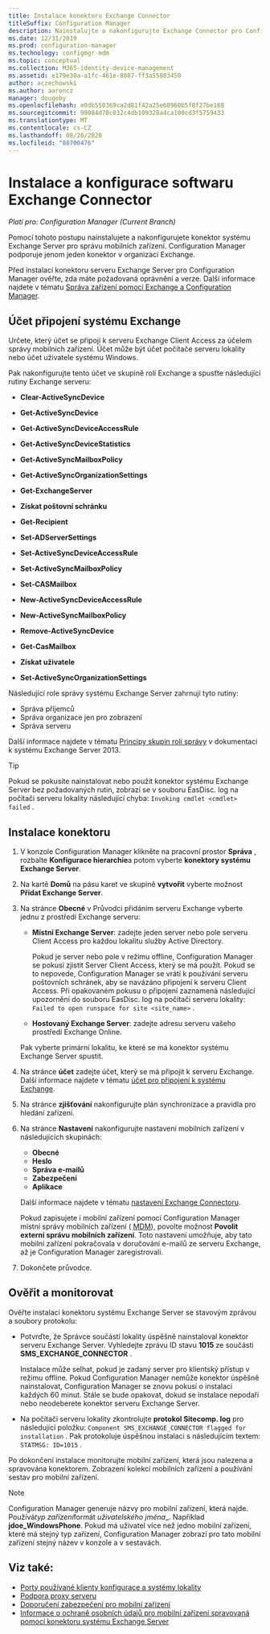 ```yaml
---
title: Instalace konektoru Exchange Connector
titleSuffix: Configuration Manager
description: Nainstalujte a nakonfigurujte Exchange Connector pro Configuration Manager pro správu mobilních zařízení přes ActiveSync.
ms.date: 12/31/2019
ms.prod: configuration-manager
ms.technology: configmgr-mdm
ms.topic: conceptual
ms.collection: M365-identity-device-management
ms.assetid: e179e30a-a1fc-461e-8087-ff3a55803450
author: aczechowski
ms.author: aaroncz
manager: dougeby
ms.openlocfilehash: e0db550369ca2d81f42a25e68960b5f8f27be168
ms.sourcegitcommit: 99084d70c032c4db109328a4ca100cd3f5759433
ms.translationtype: MT
ms.contentlocale: cs-CZ
ms.lasthandoff: 08/20/2020
ms.locfileid: "88700476"
---
```

# <a name="install-and-configure-the-exchange-connector"></a>Instalace a konfigurace softwaru Exchange Connector

*Platí pro: Configuration Manager (Current Branch)*

Pomocí tohoto postupu nainstalujete a nakonfigurujete konektor systému Exchange Server pro správu mobilních zařízení. Configuration Manager podporuje jenom jeden konektor v organizaci Exchange.

Před instalací konektoru serveru Exchange Server pro Configuration Manager ověřte, zda máte požadovaná oprávnění a verze. Další informace najdete v tématu [Správa zařízení pomocí Exchange a Configuration Manager](manage-mobile-devices-with-exchange-activesync.md#prerequisites).

## <a name="exchange-connection-account"></a>Účet připojení systému Exchange

Určete, který účet se připojí k serveru Exchange Client Access za účelem správy mobilních zařízení. Účet může být účet počítače serveru lokality nebo účet uživatele systému Windows.

Pak nakonfigurujte tento účet ve skupině rolí Exchange a spusťte následující rutiny Exchange serveru:

- **Clear-ActiveSyncDevice**  

- **Get-ActiveSyncDevice**  

- **Get-ActiveSyncDeviceAccessRule**  

- **Get-ActiveSyncDeviceStatistics**  

- **Get-ActiveSyncMailboxPolicy**  

- **Get-ActiveSyncOrganizationSettings**  

- **Get-ExchangeServer**  

- **Získat poštovní schránku**

- **Get-Recipient**  

- **Set-ADServerSettings**  

- **Set-ActiveSyncDeviceAccessRule**  

- **Set-ActiveSyncMailboxPolicy**  

- **Set-CASMailbox**  

- **New-ActiveSyncDeviceAccessRule**  

- **New-ActiveSyncMailboxPolicy**  

- **Remove-ActiveSyncDevice**  

- **Get-CasMailbox**  

- **Získat uživatele**  

- **Set-ActiveSyncOrganizationSettings**  

Následující role správy systému Exchange Server zahrnují tyto rutiny:

- Správa příjemců
- Správa organizace jen pro zobrazení
- Správa serveru

Další informace najdete v tématu [Principy skupin rolí správy](/exchange/understanding-management-role-groups-exchange-2013-help) v dokumentaci k systému Exchange Server 2013.

> [!TIP]  
> Pokud se pokusíte nainstalovat nebo použít konektor systému Exchange Server bez požadovaných rutin, zobrazí se v souboru EasDisc. log na počítači serveru lokality následující chyba: `Invoking cmdlet <cmdlet> failed` .

## <a name="install-the-connector"></a>Instalace konektoru

1. V konzole Configuration Manager klikněte na pracovní prostor **Správa** , rozbalte **Konfigurace hierarchie**a potom vyberte **konektory systému Exchange Server**.

1. Na kartě **Domů** na pásu karet ve skupině **vytvořit** vyberte možnost **Přidat Exchange Server**.

1. Na stránce **Obecné** v Průvodci přidáním serveru Exchange vyberte jednu z prostředí Exchange serveru:

    - **Místní Exchange Server**: zadejte jeden server nebo pole serveru Client Access pro každou lokalitu služby Active Directory.

        Pokud je server nebo pole v režimu offline, Configuration Manager se pokusí zjistit Server Client Access, který se má použít. Pokud se to nepovede, Configuration Manager se vrátí k používání serveru poštovních schránek, aby se navázáno připojení k serveru Client Access. Při opakovaném pokusu o připojení zaznamená následující upozornění do souboru EasDisc. log na počítači serveru lokality: `Failed to open runspace for site <site_name>` .

    - **Hostovaný Exchange Server**: zadejte adresu serveru vašeho prostředí Exchange Online.

    Pak vyberte primární lokalitu, ke které se má konektor systému Exchange Server spustit.

1. Na stránce **účet** zadejte účet, který se má připojit k serveru Exchange. Další informace najdete v tématu [účet pro připojení k systému Exchange](#exchange-connection-account).

1. Na stránce **zjišťování** nakonfigurujte plán synchronizace a pravidla pro hledání zařízení.

1. Na stránce **Nastavení** nakonfigurujte nastavení mobilních zařízení v následujících skupinách:

    - **Obecné**
    - **Heslo**
    - **Správa e-mailů**
    - **Zabezpečení**
    - **Aplikace**

    Další informace najdete v tématu [nastavení Exchange Connectoru](manage-mobile-devices-with-exchange-activesync.md#policies).

    Pokud zapisujete i mobilní zařízení pomocí Configuration Manager místní správy mobilních zařízení ( [MDM](../understand/manage-mobile-devices-with-on-premises-infrastructure.md)), povolte možnost **Povolit externí správu mobilních zařízení**. Toto nastavení umožňuje, aby tato mobilní zařízení pokračovala v doručování e-mailů ze serveru Exchange, až je Configuration Manager zaregistrovali.

1. Dokončete průvodce.

## <a name="verify-and-monitor"></a>Ověřit a monitorovat

Ověřte instalaci konektoru systému Exchange Server se stavovým zprávou a soubory protokolu:

- Potvrďte, že Správce součástí lokality úspěšně nainstaloval konektor serveru Exchange Server. Vyhledejte zprávu ID stavu **1015** ze součásti **SMS_EXCHANGE_CONNECTOR** .

    Instalace může selhat, pokud je zadaný server pro klientský přístup v režimu offline. Pokud Configuration Manager nemůže konektor úspěšně nainstalovat, Configuration Manager se znovu pokusí o instalaci každých 60 minut. Stále se bude opakovat, dokud se instalace nepodaří nebo neodeberete konektor serveru Exchange Server.

- Na počítači serveru lokality zkontrolujte **protokol Sitecomp. log** pro následující položku: `Component SMS_EXCHANGE_CONNECTOR flagged for installation` . Pak protokoluje úspěšnou instalaci s následujícím textem: `STATMSG: ID=1015` .

Po dokončení instalace monitorujte mobilní zařízení, která jsou nalezena a spravována konektorem. Zobrazení kolekcí mobilních zařízení a používání sestav pro mobilní zařízení.

> [!NOTE]  
> Configuration Manager generuje názvy pro mobilní zařízení, která najde. Používá*typ zařízení*formát *uživatelského jména*_. Například **jdoe_WindowsPhone**. Pokud má uživatel více než jedno mobilní zařízení, které má stejný typ zařízení, Configuration Manager zobrazí pro tato mobilní zařízení stejný název v konzole a v sestavách.  

## <a name="see-also"></a>Viz také:

- [Porty používané klienty konfigurace a systémy lokality](../../core/plan-design/hierarchy/ports.md#BKMK_PortsExchangeConnectorHosted)
- [Podpora proxy serveru](../../core/plan-design/network/proxy-server-support.md#site-system-roles-that-use-a-proxy)
- [Doporučení zabezpečení pro mobilní zařízení](../../core/clients/deploy/plan/security-and-privacy-for-clients.md#bkmk_mobile)
- [Informace o ochraně osobních údajů pro mobilní zařízení spravovaná pomocí konektoru systému Exchange Server](../../core/clients/deploy/plan/security-and-privacy-for-clients.md#BKMK_Privacy_ExchangeConnector)